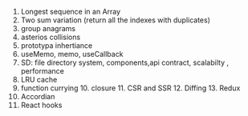 1. Longest sequence in an Array
2. Two sum variation (return all the indexes with duplicates)
3. group anagrams
4. asterios collisions
5. prototypa inhertiance
6. useMemo, memo, useCallback
7. SD: file directory system, components,api contract, scalabilty , performance
8. LRU cache
9. function currying 10. closure 11. CSR and SSR 12. Diffing 13. Redux
10. Accordian
11. React hooks
